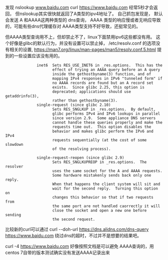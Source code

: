 发现 nslookup  www.baidu.com  curl https://www.baidu.com  经常5秒才会返回，
但nslookup其实很快就返回了A类型的ipv4地址了。 自己抓包发现是， 默认会发送 A 和AAAA这两种类型的 dns查询，
AAAA 类型的响应慢或者无响应导致的，可能有些dns代理缓存对 AAAA类型支持不好导致，还挺常见的。

但AAAA类型查询用不上，但却禁止不了，linux下面禁用ipv6这些都没有用。
这个好像是glibc的默认行为，并没有设置可以禁止掉，  /etc/resolv.conf 的选项没有相关的设置, https://man7.org/linux/man-pages/man5/resolv.conf.5.html
提到的一些设置应该没有用的。
```text
              inet6  Sets RES_USE_INET6 in _res.options.  This has the
                     effect of trying an AAAA query before an A query
                     inside the gethostbyname(3) function, and of
                     mapping IPv4 responses in IPv6 "tunneled form" if
                     no AAAA records are found but an A record set
                     exists.  Since glibc 2.25, this option is
                     deprecated; applications should use getaddrinfo(3),
                     rather than gethostbyname(3).
              single-request (since glibc 2.10)
                     Sets RES_SNGLKUP in _res.options.  By default,
                     glibc performs IPv4 and IPv6 lookups in parallel
                     since version 2.9.  Some appliance DNS servers
                     cannot handle these queries properly and make the
                     requests time out.  This option disables the
                     behavior and makes glibc perform the IPv6 and IPv4
                     requests sequentially (at the cost of some slowdown
                     of the resolving process).

              single-request-reopen (since glibc 2.9)
                     Sets RES_SNGLKUPREOP in _res.options.  The resolver
                     uses the same socket for the A and AAAA requests.
                     Some hardware mistakenly sends back only one reply.
                     When that happens the client system will sit and
                     wait for the second reply.  Turning this option on
                     changes this behavior so that if two requests from
                     the same port are not handled caorrectly it will
                     close the socket and open a new one before sending
                     the second request.                     
``` 
比较新的curl可以通过
curl  --doh-url https://dns.alidns.com/dns-query   https://www.baidu.com 绕过dns的超时，不过并不是想要的结果吧。


curl -4 https://www.baidu.com  好像按照文档是可以避免 AAAA查询的，用 centos 7自带的版本测试确实没有发送AAAA记录出来

